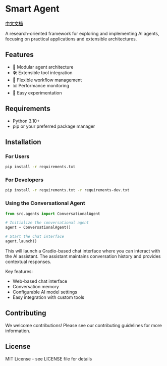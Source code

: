 # Smart Agent

[中文文档](README_zh.md)

A research-oriented framework for exploring and implementing AI agents, focusing on practical applications and extensible architectures.

## Features

- 🤖 Modular agent architecture
- 🛠️ Extensible tool integration
- 🔄 Flexible workflow management
- 📊 Performance monitoring
- 🧪 Easy experimentation

## Requirements

- Python 3.10+
- pip or your preferred package manager

## Installation

### For Users
```bash
pip install -r requirements.txt
```

### For Developers
```bash
pip install -r requirements.txt -r requirements-dev.txt
```


### Using the Conversational Agent

```python
from src.agents import ConversationalAgent

# Initialize the conversational agent
agent = ConversationalAgent()

# Start the chat interface
agent.launch()
```

This will launch a Gradio-based chat interface where you can interact with the AI assistant. The assistant maintains conversation history and provides contextual responses.

Key features:
- Web-based chat interface
- Conversation memory
- Configurable AI model settings
- Easy integration with custom tools

## Contributing

We welcome contributions! Please see our contributing guidelines for more information.

## License

MIT License - see LICENSE file for details

